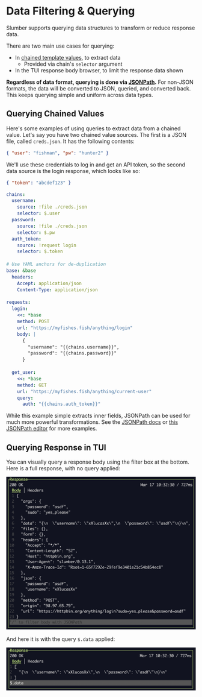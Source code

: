 # Data Filtering & Querying

Slumber supports querying data structures to transform or reduce response data.

There are two main use cases for querying:

- In [chained template values](../api/chain.md), to extract data
  - Provided via chain's `selector` argument
- In the TUI response body browser, to limit the response data shown

**Regardless of data format, querying is done via [JSONPath](https://www.ietf.org/archive/id/draft-goessner-dispatch-jsonpath-00.html).** For non-JSON formats, the data will be converted to JSON, queried, and converted back. This keeps querying simple and uniform across data types.

## Querying Chained Values

Here's some examples of using queries to extract data from a chained value. Let's say you have two chained value sources. The first is a JSON file, called `creds.json`. It has the following contents:

```json
{ "user": "fishman", "pw": "hunter2" }
```

We'll use these credentials to log in and get an API token, so the second data source is the login response, which looks like so:

```json
{ "token": "abcdef123" }
```

```yaml
chains:
  username:
    source: !file ./creds.json
    selector: $.user
  password:
    source: !file ./creds.json
    selector: $.pw
  auth_token:
    source: !request login
    selector: $.token

# Use YAML anchors for de-duplication
base: &base
  headers:
    Accept: application/json
    Content-Type: application/json

requests:
  login:
    <<: *base
    method: POST
    url: "https://myfishes.fish/anything/login"
    body: |
      {
        "username": "{{chains.username}}",
        "password": "{{chains.password}}"
      }

  get_user:
    <<: *base
    method: GET
    url: "https://myfishes.fish/anything/current-user"
    query:
      auth: "{{chains.auth_token}}"
```

While this example simple extracts inner fields, JSONPath can be used for much more powerful transformations. See the [JSONPath docs](https://www.ietf.org/archive/id/draft-goessner-dispatch-jsonpath-00.html) or [this JSONPath editor](https://jsonpath.com/) for more examples.

## Querying Response in TUI

You can visually query a response body using the filter box at the bottom. Here is a full response, with no query applied:

![Unfiltered response](../images/filter_full.png)

And here it is with the query `$.data` applied:

![Filtered response](../images/filter_small.png)
